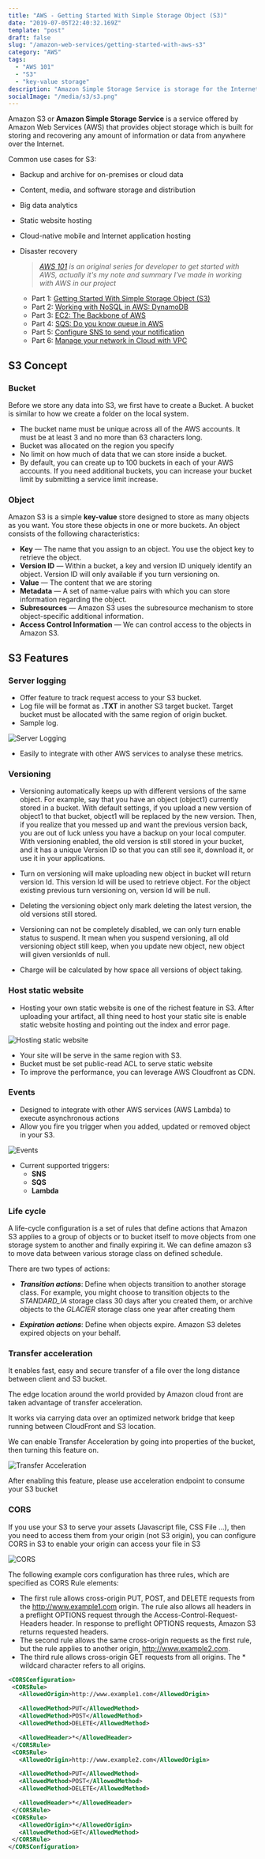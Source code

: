 ```yaml
---
title: "AWS - Getting Started With Simple Storage Object (S3)"
date: "2019-07-05T22:40:32.169Z"
template: "post"
draft: false
slug: "/amazon-web-services/getting-started-with-aws-s3"
category: "AWS"
tags:
  - "AWS 101"
  - "S3"
  - "key-value storage"
description: "Amazon Simple Storage Service is storage for the Internet. It is designed to make web-scale computing easier for developers."
socialImage: "/media/s3/s3.png"
---
```


Amazon S3 or __Amazon Simple Storage Service__ is a service offered by Amazon Web Services (AWS) that provides object storage which is built for storing and recovering any amount of information or data from anywhere over the Internet.

Common use cases for S3:
- Backup and archive for on-premises or cloud data
- Content, media, and software storage and distribution
- Big data analytics
- Static website hosting
- Cloud-native mobile and Internet application hosting
- Disaster recovery
    
   > *[AWS 101](http://blog.haidv.me/tag/aws-101/) is an original series for developer to get started with AWS, actually it's my note and summary I've made in working with AWS in our project*

    - Part 1: [Getting Started With Simple Storage Object (S3)](https://blog.haidv.me/amazon-web-services/getting-started-with-aws-s3)
    - Part 2: [Working with NoSQL in AWS: DynamoDB](https://blog.haidv.me/amazon-web-services/working-with-aws-dynamodb)
    - Part 3: [EC2: The Backbone of AWS](https://blog.haidv.me/amazon-web-services/ec2-the-backbone-of-aws)
    - Part 4: [SQS: Do you know queue in AWS](https://blog.haidv.me/amazon-web-services/do-you-know-queue-in-aws)
    - Part 5: [Configure SNS to send your notification](https://blog.haidv.me/amazon-web-services/configure-sns-to-send-your-notification)
    - Part 6: [Manage your network in Cloud with VPC](https://blog.haidv.me/amazon-web-services/manage-your-network-in-cloud-with-vpc)


## S3 Concept

### Bucket

Before we store any data into S3, we first have to create a Bucket. A bucket is similar to how we create a folder on the local system.

- The bucket name must be unique across all of the AWS accounts. It must be at least 3 and no more than 63 characters long.
- Bucket was allocated on the region you specify
- No limit on how much of data that we can store inside a bucket.
- By default, you can create up to 100 buckets in each of your AWS accounts. If you need additional buckets, you can increase your bucket limit by submitting a service limit increase.

### Object

Amazon S3 is a simple __key-value__ store designed to store as many objects as you want. You store these objects in one or more buckets. An object consists of the following characteristics:
- __Key__ — The name that you assign to an object. You use the object key to retrieve the object.
- __Version ID__ — Within a bucket, a key and version ID uniquely identify an object. Version ID will only available if you turn versioning on.
- __Value__ — The content that we are storing
- __Metadata__ — A set of name-value pairs with which you can store information regarding the object.
- __Subresources__ — Amazon S3 uses the subresource mechanism to store object-specific additional information.
- __Access Control Information__ — We can control access to the objects in Amazon S3.

## S3 Features

### Server logging

- Offer feature to track request access to your S3 bucket.
- Log file will be format as __.TXT__ in another S3 target bucket. Target bucket must be allocated with the same region of origin bucket.
- Sample log.

![Server Logging](/media/s3/s3_log.png)

- Easily to integrate with other AWS services to analyse these metrics.

### Versioning

- Versioning automatically keeps up with different versions of the same object. For example, say that you have an object (object1) currently stored in a bucket. With default settings, if you upload a new version of object1 to that bucket, object1 will be replaced by the new version. Then, if you realize that you messed up and want the previous version back, you are out of luck unless you have a backup on your local computer. With versioning enabled, the old version is still stored in your bucket, and it has a unique Version ID so that you can still see it, download it, or use it in your applications.


- Turn on versioning will make uploading new object in bucket will return version Id. This version Id will be used to retrieve object. For the object existing previous turn versioning on, version Id will be null.


- Deleting the versioning object only mark deleting the latest version, the old versions still stored.


- Versioning can not be completely disabled, we can only turn enable status to suspend. It mean when you suspend versioning, all old versioning object still keep, when you update new object, new object will given versionIds of null.


- Charge will be calculated by how space all versions of object taking.

### Host static website

- Hosting your own static website is one of the richest feature in S3. After uploading your artifact, all thing need to host your static site is enable static website hosting and pointing out the index and error page.

![Hosting static website](/media/s3/s3_static_web.png)
- Your site will be serve in the same region with S3.
- Bucket must be set public-read ACL to serve static website
- To improve the performance, you can leverage AWS Cloudfront as CDN.

### Events

- Designed to integrate with other AWS services (AWS Lambda) to execute asynchronous actions
- Allow you fire you trigger when you added, updated or removed object in your S3.

![Events](/media/s3/s3_event.png)
- Current supported triggers:
    - __SNS__
    - __SQS__
    - __Lambda__

### Life cycle


A life-cycle configuration is a set of rules that define actions that Amazon S3 applies to a group of objects or to bucket itself to move objects from one storage system to another and finally expiring it. We can define amazon s3 to move data between various storage class on defined schedule.

There are two types of actions:
- __*Transition actions*__: Define when objects transition to another storage class. For example, you might choose to transition objects to the *STANDARD_IA* storage class 30 days after you created them, or archive objects to the *GLACIER* storage class one year after creating them


- __*Expiration actions*__: Define when objects expire. Amazon S3 deletes expired objects on your behalf.

### Transfer acceleration


It enables fast, easy and secure transfer of a file over the long distance between client and S3 bucket.

The edge location around the world provided by Amazon cloud front are taken advantage of transfer acceleration.

It works via carrying data over an optimized network bridge that keep running between CloudFront and S3 location.

We can enable Transfer Acceleration by going into properties of the bucket, then turning this feature on.

![Transfer Acceleration](/media/s3/s3_transfer_accleration.png)

After enabling this feature, please use acceleration endpoint to consume your S3 bucket

### CORS

If you use your S3 to serve your assets (Javascript file, CSS File ...), then you need to access them from your origin (not S3 origin), you can configure CORS in S3 to enable your origin can access your file in S3

![CORS](/media/s3/cors.png)

The following example cors configuration has three rules, which are specified as CORS Rule elements:

- The first rule allows cross-origin PUT, POST, and DELETE requests from the http://www.example1.com origin. The rule also allows all headers in a preflight OPTIONS request through the Access-Control-Request-Headers header. In response to preflight OPTIONS requests, Amazon S3 returns requested headers.
- The second rule allows the same cross-origin requests as the first rule, but the rule applies to another origin, http://www.example2.com.
- The third rule allows cross-origin GET requests from all origins. The * wildcard character refers to all origins.

```xml
<CORSConfiguration>
 <CORSRule>
   <AllowedOrigin>http://www.example1.com</AllowedOrigin>

   <AllowedMethod>PUT</AllowedMethod>
   <AllowedMethod>POST</AllowedMethod>
   <AllowedMethod>DELETE</AllowedMethod>

   <AllowedHeader>*</AllowedHeader>
 </CORSRule>
 <CORSRule>
   <AllowedOrigin>http://www.example2.com</AllowedOrigin>

   <AllowedMethod>PUT</AllowedMethod>
   <AllowedMethod>POST</AllowedMethod>
   <AllowedMethod>DELETE</AllowedMethod>

   <AllowedHeader>*</AllowedHeader>
 </CORSRule>
 <CORSRule>
   <AllowedOrigin>*</AllowedOrigin>
   <AllowedMethod>GET</AllowedMethod>
 </CORSRule>
</CORSConfiguration>
```

